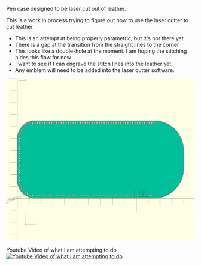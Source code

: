 Pen case designed to be laser cut out of leather.

This is a work in process trying to figure out how to use the laser cutter to cut leather.
* This is an attempt at being properly parametric, but it's not there yet. 
 * There is a gap at the transition from the straight lines to the corner
 * This looks like a double-hole at the moment. I am hoping the stitching hides this flaw for now
* I want to see if I can engrave the stitch lines into the leather yet.
* Any emblem will need to be added into the laser cutter software.


![alt tag](./PenCase.png)


Youtube Video of what I am attempting to do
[![Youtube Video of what I am attempting to do](https://i.ytimg.com/vi/ZAAzoA8Bc9M/hqdefault.jpg?custom=true&w=336&h=188&stc=true&jpg444=true&jpgq=90&sp=68&sigh=fj7aZ4DD_qh_gUVlfTctGBf2U-8)](https://youtu.be/ZAAzoA8Bc9M "Youtube Video of what I am attempting to do")
